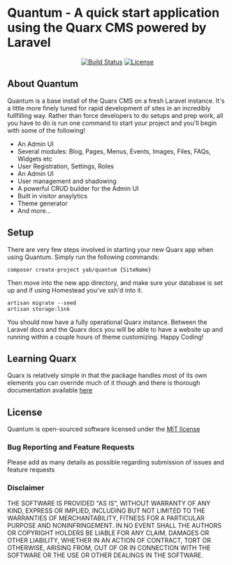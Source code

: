 # Quantum - A quick start application using the Quarx CMS powered by Laravel

<p align="center">
    <a href="https://travis-ci.org/yab/quantum"><img src="https://travis-ci.org/yab/quantum.svg" alt="Build Status"></a>
    <a href="https://packagist.org/packages/yab/quantum"><img src="https://poser.pugx.org/yab/quantum/license.svg" alt="License"></a>
</p>

## About Quantum

Quantum is a base install of the Quarx CMS on a fresh Laravel instance. It's a little more finely tuned for rapid development of sites in an incredibly fullfilling way. Rather than force developers to do setups and prep work, all you have to do is run one command to start your project and you'll begin with some of the following!

- An Admin UI
- Several modules: Blog, Pages, Menus, Events, Images, Files, FAQs, Widgets etc
- User Registration, Settings, Roles
- An Admin UI
- User management and shadowing
- A powerful CRUD builder for the Admin UI
- Built in visitor anaylytics
- Theme generator
- And more...

## Setup

There are very few steps involved in starting your new Quarx app when using Quantum. Simply run the following commands:

```
composer create-project yab/quantum {SiteName}
```

Then move into the new app directory, and make sure your database is set up and if using Homestead you've ssh'd into it.

```
artisan migrate --seed
artisan storage:link
```

You should now have a fully operational Quarx instance. Between the Laravel docs and the Quarx docs you will be able to have a website up and running within a couple hours of theme customizing. Happy Coding!

## Learning Quarx

Quarx is relatively simple in that the package handles most of its own elements you can override much of it though and there is thorough documentation available [here](http://docs.quarxcms.com)

## License

Quantum is open-sourced software licensed under the [MIT license](http://opensource.org/licenses/MIT)

### Bug Reporting and Feature Requests

Please add as many details as possible regarding submission of issues and feature requests

### Disclaimer

THE SOFTWARE IS PROVIDED "AS IS", WITHOUT WARRANTY OF ANY KIND, EXPRESS OR IMPLIED, INCLUDING BUT NOT LIMITED TO THE WARRANTIES OF MERCHANTABILITY, FITNESS FOR A PARTICULAR PURPOSE AND NONINFRINGEMENT. IN NO EVENT SHALL THE AUTHORS OR COPYRIGHT HOLDERS BE LIABLE FOR ANY CLAIM, DAMAGES OR OTHER LIABILITY, WHETHER IN AN ACTION OF CONTRACT, TORT OR OTHERWISE, ARISING FROM, OUT OF OR IN CONNECTION WITH THE SOFTWARE OR THE USE OR OTHER DEALINGS IN THE SOFTWARE.

